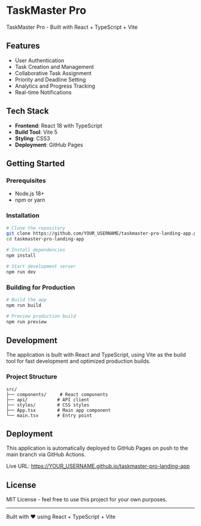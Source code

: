 # TaskMaster Pro

TaskMaster Pro - Built with React + TypeScript + Vite

## Features

- User Authentication
- Task Creation and Management
- Collaborative Task Assignment
- Priority and Deadline Setting
- Analytics and Progress Tracking
- Real-time Notifications

## Tech Stack

- **Frontend**: React 18 with TypeScript
- **Build Tool**: Vite 5
- **Styling**: CSS3
- **Deployment**: GitHub Pages

## Getting Started

### Prerequisites

- Node.js 18+ 
- npm or yarn

### Installation

```bash
# Clone the repository
git clone https://github.com/YOUR_USERNAME/taskmaster-pro-landing-app.git
cd taskmaster-pro-landing-app

# Install dependencies
npm install

# Start development server
npm run dev
```

### Building for Production

```bash
# Build the app
npm run build

# Preview production build
npm run preview
```

## Development

The application is built with React and TypeScript, using Vite as the build tool for fast development and optimized production builds.

### Project Structure

```
src/
├── components/     # React components
├── api/           # API client
├── styles/        # CSS styles
├── App.tsx        # Main app component
└── main.tsx       # Entry point
```

## Deployment

This application is automatically deployed to GitHub Pages on push to the main branch via GitHub Actions.

Live URL: https://YOUR_USERNAME.github.io/taskmaster-pro-landing-app

## License

MIT License - feel free to use this project for your own purposes.

---

Built with ❤️ using React + TypeScript + Vite
